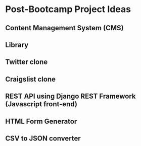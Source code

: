 # Post-Bootcamp Project Ideas

## Content Management System (CMS)
## Library
## Twitter clone 
## Craigslist clone
## REST API using Django REST Framework (Javascript front-end)
## HTML Form Generator
## CSV to JSON converter


